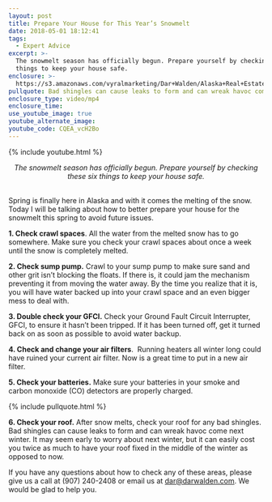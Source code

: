 ```yaml
---
layout: post
title: Prepare Your House for This Year’s Snowmelt
date: 2018-05-01 18:12:41
tags:
  - Expert Advice
excerpt: >-
  The snowmelt season has officially begun. Prepare yourself by checking these 6
  things to keep your house safe.
enclosure: >-
  https://s3.amazonaws.com/vyralmarketing/Dar+Walden/Alaska+Real+Estate+%257C+Dar+Walden-+Prepare+your+home+for+snowmelt+now.mp4
pullquote: Bad shingles can cause leaks to form and can wreak havoc come next winter.
enclosure_type: video/mp4
enclosure_time:
use_youtube_image: true
youtube_alternate_image:
youtube_code: CQEA_vcH2Bo
---
```


{% include youtube.html %}

<center><em>The snowmelt season has officially begun. Prepare yourself by checking these six things to keep your house safe.</em></center>

<center>&nbsp;</center>

Spring is finally here in Alaska and with it comes the melting of the snow. Today I will be talking about how to better prepare your house for the snowmelt this spring to avoid future issues.

**1. Check crawl spaces**. All the water from the melted snow has to go somewhere. Make sure you check your crawl spaces about once a week until the snow is completely melted.

**2. Check sump pump.** Crawl to your sump pump to make sure sand and other grit isn’t blocking the floats. If there is, it could jam the mechanism preventing it from moving the water away. By the time you realize that it is, you will have water backed up into your crawl space and an even bigger mess to deal with.

**3. Double check your GFCI.** Check your Ground Fault Circuit Interrupter, GFCI, to ensure it hasn’t been tripped. If it has been turned off, get it turned back on as soon as possible to avoid water backup.

**4. Check and change your air filters**. &nbsp;Running heaters all winter long could have ruined your current air filter. Now is a great time to put in a new air filter.

**5. Check your batteries.** Make sure your batteries in your smoke and carbon monoxide (CO) detectors are properly charged.

{% include pullquote.html %}

**6. Check your roof.** After snow melts, check your roof for any bad shingles. Bad shingles can cause leaks to form and can wreak havoc come next winter. It may seem early to worry about next winter, but it can easily cost you twice as much to have your roof fixed in the middle of the winter as opposed to now.

If you have any questions about how to check any of these areas, please give us a call at (907) 240-2408 or email us at dar@darwalden.com. We would be glad to help you.